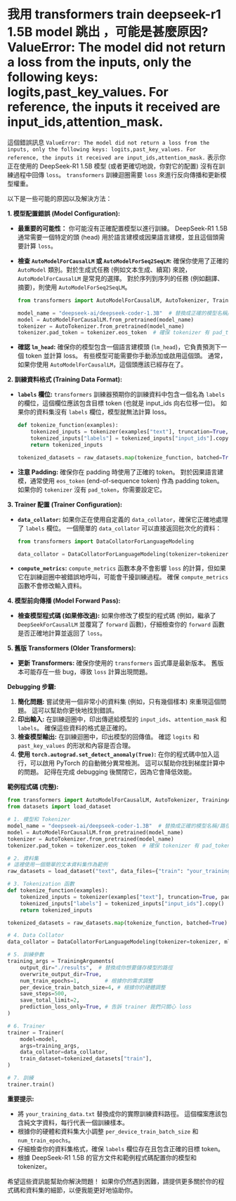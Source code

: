 # 我用 transformers train deepseek-r1 1.5B model 跳出 ，可能是甚麼原因? ValueError: The model did not return a loss from the inputs, only the following keys: logits,past_key_values. For reference, the inputs it received are input_ids,attention_mask.

這個錯誤訊息 `ValueError: The model did not return a loss from the inputs, only the following keys: logits,past_key_values. For reference, the inputs it received are input_ids,attention_mask.` 表示你正在使用的 DeepSeek-R1 1.5B 模型 (或者更確切地說，你對它的配置) 沒有在訓練過程中回傳 `loss`。  `transformers` 訓練迴圈需要 `loss` 來進行反向傳播和更新模型權重。

以下是一些可能的原因以及解決方法：

**1. 模型配置錯誤 (Model Configuration):**

* **最重要的可能性：** 你可能沒有正確配置模型以進行訓練。 DeepSeek-R1 1.5B 通常需要一個特定的頭 (head) 用於語言建模或因果語言建模，並且這個頭需要計算 `loss`。
* **檢查 `AutoModelForCausalLM` 或 `AutoModelForSeq2SeqLM`:** 確保你使用了正確的 `AutoModel` 類別。對於生成式任務 (例如文本生成、續寫) 來說，`AutoModelForCausalLM` 是常見的選擇。  對於序列到序列的任務 (例如翻譯、摘要)，則使用 `AutoModelForSeq2SeqLM`。

   ```python
   from transformers import AutoModelForCausalLM, AutoTokenizer, TrainingArguments, Trainer

   model_name = "deepseek-ai/deepseek-coder-1.3B"  # 替換成正確的模型名稱/路徑
   model = AutoModelForCausalLM.from_pretrained(model_name)
   tokenizer = AutoTokenizer.from_pretrained(model_name)
   tokenizer.pad_token = tokenizer.eos_token  # 確保 tokenizer 有 pad_token，對於 causal LM 很重要
   ```
* **確認 `lm_head`:** 確保你的模型包含一個語言建模頭 (`lm_head`)，它負責預測下一個 token 並計算 loss。  有些模型可能需要你手動添加或啟用這個頭。  通常，如果你使用 `AutoModelForCausalLM`，這個頭應該已經存在了。

**2. 訓練資料格式 (Training Data Format):**

* **`labels` 欄位:**  `transformers` 訓練器預期你的訓練資料中包含一個名為 `labels` 的欄位，這個欄位應該包含目標 token (也就是 input_ids 向右位移一位)。  如果你的資料集沒有 `labels` 欄位，模型就無法計算 loss。

   ```python
   def tokenize_function(examples):
       tokenized_inputs = tokenizer(examples["text"], truncation=True, padding="max_length", max_length=512)  # 根據你的需求調整
       tokenized_inputs["labels"] = tokenized_inputs["input_ids"].copy()  # 重要：複製 input_ids 到 labels
       return tokenized_inputs

   tokenized_datasets = raw_datasets.map(tokenize_function, batched=True)
   ```

* **注意 Padding:** 確保你在 padding 時使用了正確的 token。  對於因果語言建模，通常使用 `eos_token` (end-of-sequence token) 作為 padding token。  如果你的 `tokenizer` 沒有 `pad_token`，你需要設定它。

**3. Trainer 配置 (Trainer Configuration):**

* **`data_collator`:**  如果你正在使用自定義的 `data_collator`，確保它正確地處理了 `labels` 欄位。  一個簡單的 `data_collator` 可以直接返回批次化的資料：

   ```python
   from transformers import DataCollatorForLanguageModeling

   data_collator = DataCollatorForLanguageModeling(tokenizer=tokenizer, mlm=False) # mlm=False for causal LM
   ```

* **`compute_metrics`:**  `compute_metrics` 函數本身不會影響 `loss` 的計算，但如果它在訓練迴圈中被錯誤地呼叫，可能會干擾訓練過程。 確保 `compute_metrics` 函數不會修改輸入資料。

**4. 模型前向傳播 (Model Forward Pass):**

* **檢查模型程式碼 (如果修改過):** 如果你修改了模型的程式碼 (例如，繼承了 `DeepSeekForCausalLM` 並覆寫了 `forward` 函數)，仔細檢查你的 `forward` 函數是否正確地計算並返回了 `loss`。

**5. 舊版 Transformers (Older Transformers):**

* **更新 Transformers:** 確保你使用的 `transformers` 函式庫是最新版本。  舊版本可能存在一些 bug，導致 `loss` 計算出現問題。

**Debugging 步驟:**

1. **簡化問題:** 嘗試使用一個非常小的資料集 (例如，只有幾個樣本) 來重現這個問題。 這可以幫助你更快地找到錯誤。
2. **印出輸入:** 在訓練迴圈中，印出傳遞給模型的 `input_ids`、`attention_mask` 和 `labels`。  確保這些資料的格式是正確的。
3. **檢查模型輸出:** 在訓練迴圈中，印出模型的回傳值。  確認 `logits` 和 `past_key_values` 的形狀和內容是否合理。
4. **使用 `torch.autograd.set_detect_anomaly(True)`:**  在你的程式碼中加入這行，可以啟用 PyTorch 的自動微分異常檢測。 這可以幫助你找到梯度計算中的問題。  記得在完成 debugging 後關閉它，因為它會降低效能。

**範例程式碼 (完整):**

```python
from transformers import AutoModelForCausalLM, AutoTokenizer, TrainingArguments, Trainer, DataCollatorForLanguageModeling
from datasets import load_dataset

# 1. 模型和 Tokenizer
model_name = "deepseek-ai/deepseek-coder-1.3B"  # 替換成正確的模型名稱/路徑
model = AutoModelForCausalLM.from_pretrained(model_name)
tokenizer = AutoTokenizer.from_pretrained(model_name)
tokenizer.pad_token = tokenizer.eos_token  # 確保 tokenizer 有 pad_token

# 2. 資料集
# 這裡使用一個簡單的文本資料集作為範例
raw_datasets = load_dataset("text", data_files={"train": "your_training_data.txt"})  # 替換成你的訓練資料路徑

# 3. Tokenization 函數
def tokenize_function(examples):
    tokenized_inputs = tokenizer(examples["text"], truncation=True, padding="max_length", max_length=512)  # 根據你的需求調整
    tokenized_inputs["labels"] = tokenized_inputs["input_ids"].copy()  # 重要：複製 input_ids 到 labels
    return tokenized_inputs

tokenized_datasets = raw_datasets.map(tokenize_function, batched=True)

# 4. Data Collator
data_collator = DataCollatorForLanguageModeling(tokenizer=tokenizer, mlm=False) # mlm=False for causal LM

# 5. 訓練參數
training_args = TrainingArguments(
    output_dir="./results",  # 替換成你想要儲存模型的路徑
    overwrite_output_dir=True,
    num_train_epochs=1,        # 根據你的需求調整
    per_device_train_batch_size=4, # 根據你的硬體調整
    save_steps=500,
    save_total_limit=2,
    prediction_loss_only=True, # 告訴 trainer 我們只關心 loss
)

# 6. Trainer
trainer = Trainer(
    model=model,
    args=training_args,
    data_collator=data_collator,
    train_dataset=tokenized_datasets["train"],
)

# 7. 訓練
trainer.train()
```

**重要提示:**

* 將 `your_training_data.txt` 替換成你的實際訓練資料路徑。  這個檔案應該包含純文字資料，每行代表一個訓練樣本。
* 根據你的硬體和資料集大小調整 `per_device_train_batch_size` 和 `num_train_epochs`。
* 仔細檢查你的資料集格式，確保 `labels` 欄位存在且包含正確的目標 token。
* 根據 DeepSeek-R1 1.5B 的官方文件和範例程式碼配置你的模型和 tokenizer。

希望這些資訊能幫助你解決問題！ 如果你仍然遇到困難，請提供更多關於你的程式碼和資料集的細節，以便我能更好地協助你。